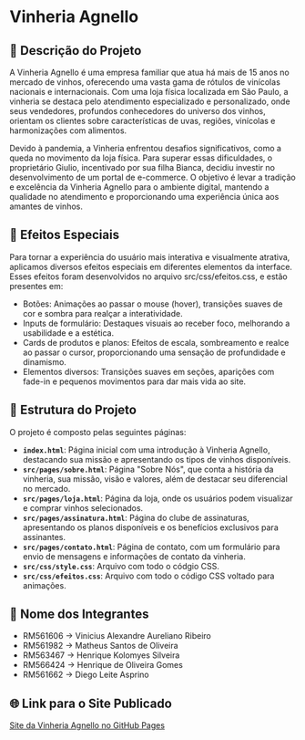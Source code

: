 # Vinheria Agnello

## 📝 Descrição do Projeto

A Vinheria Agnello é uma empresa familiar que atua há mais de 15 anos no mercado de vinhos, oferecendo uma vasta gama de rótulos de vinícolas nacionais e internacionais. Com uma loja física localizada em São Paulo, a vinheria se destaca pelo atendimento especializado e personalizado, onde seus vendedores, profundos conhecedores do universo dos vinhos, orientam os clientes sobre características de uvas, regiões, vinícolas e harmonizações com alimentos.

Devido à pandemia, a Vinheria enfrentou desafios significativos, como a queda no movimento da loja física. Para superar essas dificuldades, o proprietário Giulio, incentivado por sua filha Bianca, decidiu investir no desenvolvimento de um portal de e-commerce. O objetivo é levar a tradição e excelência da Vinheria Agnello para o ambiente digital, mantendo a qualidade no atendimento e proporcionando uma experiência única aos amantes de vinhos.

## 🎨 Efeitos Especiais

Para tornar a experiência do usuário mais interativa e visualmente atrativa, aplicamos diversos efeitos especiais em diferentes elementos da interface. Esses efeitos foram desenvolvidos no arquivo src/css/efeitos.css, e estão presentes em:

  - Botões: Animações ao passar o mouse (hover), transições suaves de cor e sombra para realçar a interatividade.
  - Inputs de formulário: Destaques visuais ao receber foco, melhorando a usabilidade e a estética.
  - Cards de produtos e planos: Efeitos de escala, sombreamento e realce ao passar o cursor, proporcionando uma sensação de profundidade e dinamismo.
  - Elementos diversos: Transições suaves em seções, aparições com fade-in e pequenos movimentos para dar mais vida ao site.
    
## 📂 Estrutura do Projeto

O projeto é composto pelas seguintes páginas:

- **`index.html`**: Página inicial com uma introdução à Vinheria Agnello, destacando sua missão e apresentando os tipos de vinhos disponíveis.
- **`src/pages/sobre.html`**: Página "Sobre Nós", que conta a história da vinheria, sua missão, visão e valores, além de destacar seu diferencial no mercado.
- **`src/pages/loja.html`**: Página da loja, onde os usuários podem visualizar e comprar vinhos selecionados.
- **`src/pages/assinatura.html`**: Página do clube de assinaturas, apresentando os planos disponíveis e os benefícios exclusivos para assinantes.
- **`src/pages/contato.html`**: Página de contato, com um formulário para envio de mensagens e informações de contato da vinheria.
- **`src/css/style.css`**: Arquivo com todo o códgio CSS.
- **`src/css/efeitos.css`**: Arquivo com todo o código CSS voltado para animações.

## 👥 Nome dos Integrantes

- RM561606 -> Vinicius Alexandre Aureliano Ribeiro
- RM561982 -> Matheus Santos de Oliveira 
- RM563467 -> Henrique Kolomyes Silveira
- RM566424 -> Henrique de Oliveira Gomes
- RM561662 -> Diego Leite Asprino

## 🌐 Link para o Site Publicado

[Site da Vinheria Agnello no GitHub Pages](https://dasprino007.github.io/Vinheria-Agnello/)
